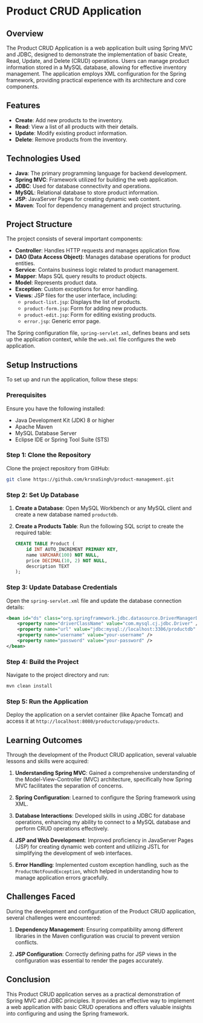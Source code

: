 
# Product CRUD Application

## Overview

The Product CRUD Application is a web application built using Spring MVC and JDBC, designed to demonstrate the implementation of basic Create, Read, Update, and Delete (CRUD) operations. Users can manage product information stored in a MySQL database, allowing for effective inventory management. The application employs XML configuration for the Spring framework, providing practical experience with its architecture and core components.

## Features

- **Create**: Add new products to the inventory.
- **Read**: View a list of all products with their details.
- **Update**: Modify existing product information.
- **Delete**: Remove products from the inventory.

## Technologies Used

- **Java**: The primary programming language for backend development.
- **Spring MVC**: Framework utilized for building the web application.
- **JDBC**: Used for database connectivity and operations.
- **MySQL**: Relational database to store product information.
- **JSP**: JavaServer Pages for creating dynamic web content.
- **Maven**: Tool for dependency management and project structuring.

## Project Structure

The project consists of several important components:

- **Controller**: Handles HTTP requests and manages application flow.
- **DAO (Data Access Object)**: Manages database operations for product entities.
- **Service**: Contains business logic related to product management.
- **Mapper**: Maps SQL query results to product objects.
- **Model**: Represents product data.
- **Exception**: Custom exceptions for error handling.
- **Views**: JSP files for the user interface, including:
  - `product-list.jsp`: Displays the list of products.
  - `product-form.jsp`: Form for adding new products.
  - `product-edit.jsp`: Form for editing existing products.
  - `error.jsp`: Generic error page.

The Spring configuration file, `spring-servlet.xml`, defines beans and sets up the application context, while the `web.xml` file configures the web application.

## Setup Instructions

To set up and run the application, follow these steps:

### Prerequisites

Ensure you have the following installed:

- Java Development Kit (JDK) 8 or higher
- Apache Maven
- MySQL Database Server
- Eclipse IDE or Spring Tool Suite (STS)

### Step 1: Clone the Repository

Clone the project repository from GitHub:

```bash
git clone https://github.com/krsnaSingh/product-management.git
```

### Step 2: Set Up Database

1. **Create a Database**:
   Open MySQL Workbench or any MySQL client and create a new database named `productdb`.

2. **Create a Products Table**:
   Run the following SQL script to create the required table:

   ```sql
   CREATE TABLE Product (
       id INT AUTO_INCREMENT PRIMARY KEY,
       name VARCHAR(100) NOT NULL,
       price DECIMAL(10, 2) NOT NULL,
       description TEXT
   );
   ```

### Step 3: Update Database Credentials

Open the `spring-servlet.xml` file and update the database connection details:

```xml
<bean id="ds" class="org.springframework.jdbc.datasource.DriverManagerDataSource">
    <property name="driverClassName" value="com.mysql.cj.jdbc.Driver" />
    <property name="url" value="jdbc:mysql://localhost:3306/productdb" />
    <property name="username" value="your-username" />
    <property name="password" value="your-password" />
</bean>
```

### Step 4: Build the Project

Navigate to the project directory and run:

```bash
mvn clean install
```

### Step 5: Run the Application

Deploy the application on a servlet container (like Apache Tomcat) and access it at `http://localhost:8080/productcrudapp/products`.

## Learning Outcomes

Through the development of the Product CRUD application, several valuable lessons and skills were acquired:

1. **Understanding Spring MVC**: Gained a comprehensive understanding of the Model-View-Controller (MVC) architecture, specifically how Spring MVC facilitates the separation of concerns.

2. **Spring Configuration**: Learned to configure the Spring framework using XML.

3. **Database Interactions**: Developed skills in using JDBC for database operations, enhancing my ability to connect to a MySQL database and perform CRUD operations effectively.

4. **JSP and Web Development**: Improved proficiency in JavaServer Pages (JSP) for creating dynamic web content and utilizing JSTL for simplifying the development of web interfaces.

5. **Error Handling**: Implemented custom exception handling, such as the `ProductNotFoundException`, which helped in understanding how to manage application errors gracefully.


## Challenges Faced

During the development and configuration of the Product CRUD application, several challenges were encountered:

1. **Dependency Management**: Ensuring compatibility among different libraries in the Maven configuration was crucial to prevent version conflicts.

2. **JSP Configuration**: Correctly defining paths for JSP views in the configuration was essential to render the pages accurately.


## Conclusion

This Product CRUD application serves as a practical demonstration of Spring MVC and JDBC principles. It provides an effective way to implement a web application with basic CRUD operations and offers valuable insights into configuring and using the Spring framework. 




